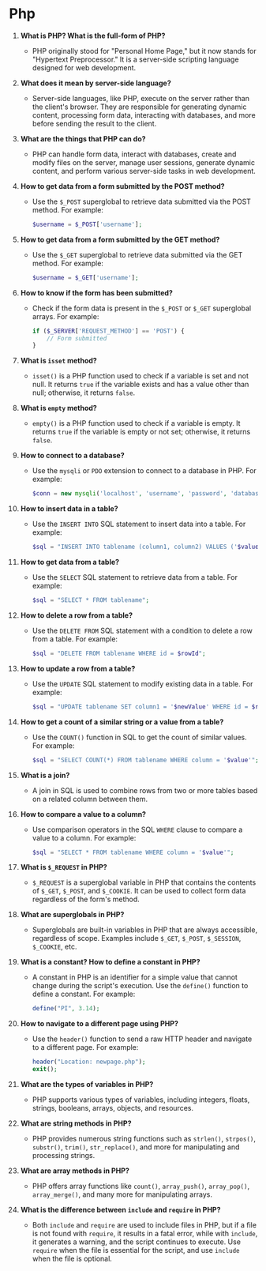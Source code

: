 # Php

1. **What is PHP? What is the full-form of PHP?**
   - PHP originally stood for "Personal Home Page," but it now stands for "Hypertext Preprocessor." It is a server-side scripting language designed for web development.

2. **What does it mean by server-side language?**
   - Server-side languages, like PHP, execute on the server rather than the client's browser. They are responsible for generating dynamic content, processing form data, interacting with databases, and more before sending the result to the client.

3. **What are the things that PHP can do?**
   - PHP can handle form data, interact with databases, create and modify files on the server, manage user sessions, generate dynamic content, and perform various server-side tasks in web development.

4. **How to get data from a form submitted by the POST method?**
   - Use the `$_POST` superglobal to retrieve data submitted via the POST method. For example:
     ```php
     $username = $_POST['username'];
     ```

5. **How to get data from a form submitted by the GET method?**
   - Use the `$_GET` superglobal to retrieve data submitted via the GET method. For example:
     ```php
     $username = $_GET['username'];
     ```

6. **How to know if the form has been submitted?**
   - Check if the form data is present in the `$_POST` or `$_GET` superglobal arrays. For example:
     ```php
     if ($_SERVER['REQUEST_METHOD'] == 'POST') {
         // Form submitted
     }
     ```

7. **What is `isset` method?**
   - `isset()` is a PHP function used to check if a variable is set and not null. It returns `true` if the variable exists and has a value other than null; otherwise, it returns `false`.

8. **What is `empty` method?**
   - `empty()` is a PHP function used to check if a variable is empty. It returns `true` if the variable is empty or not set; otherwise, it returns `false`.

9. **How to connect to a database?**
   - Use the `mysqli` or `PDO` extension to connect to a database in PHP. For example:
     ```php
     $conn = new mysqli('localhost', 'username', 'password', 'database');
     ```

10. **How to insert data in a table?**
    - Use the `INSERT INTO` SQL statement to insert data into a table. For example:
      ```php
      $sql = "INSERT INTO tablename (column1, column2) VALUES ('$value1', '$value2')";
      ```

11. **How to get data from a table?**
    - Use the `SELECT` SQL statement to retrieve data from a table. For example:
      ```php
      $sql = "SELECT * FROM tablename";
      ```

12. **How to delete a row from a table?**
    - Use the `DELETE FROM` SQL statement with a condition to delete a row from a table. For example:
      ```php
      $sql = "DELETE FROM tablename WHERE id = $rowId";
      ```

13. **How to update a row from a table?**
    - Use the `UPDATE` SQL statement to modify existing data in a table. For example:
      ```php
      $sql = "UPDATE tablename SET column1 = '$newValue' WHERE id = $rowId";
      ```

14. **How to get a count of a similar string or a value from a table?**
    - Use the `COUNT()` function in SQL to get the count of similar values. For example:
      ```php
      $sql = "SELECT COUNT(*) FROM tablename WHERE column = '$value'";
      ```

15. **What is a join?**
    - A join in SQL is used to combine rows from two or more tables based on a related column between them.

16. **How to compare a value to a column?**
    - Use comparison operators in the SQL `WHERE` clause to compare a value to a column. For example:
      ```php
      $sql = "SELECT * FROM tablename WHERE column = '$value'";
      ```

17. **What is `$_REQUEST` in PHP?**
    - `$_REQUEST` is a superglobal variable in PHP that contains the contents of `$_GET`, `$_POST`, and `$_COOKIE`. It can be used to collect form data regardless of the form's method.

18. **What are superglobals in PHP?**
    - Superglobals are built-in variables in PHP that are always accessible, regardless of scope. Examples include `$_GET`, `$_POST`, `$_SESSION`, `$_COOKIE`, etc.

19. **What is a constant? How to define a constant in PHP?**
    - A constant in PHP is an identifier for a simple value that cannot change during the script's execution. Use the `define()` function to define a constant. For example:
      ```php
      define("PI", 3.14);
      ```

20. **How to navigate to a different page using PHP?**
    - Use the `header()` function to send a raw HTTP header and navigate to a different page. For example:
      ```php
      header("Location: newpage.php");
      exit();
      ```

21. **What are the types of variables in PHP?**
    - PHP supports various types of variables, including integers, floats, strings, booleans, arrays, objects, and resources.

22. **What are string methods in PHP?**
    - PHP provides numerous string functions such as `strlen()`, `strpos()`, `substr()`, `trim()`, `str_replace()`, and more for manipulating and processing strings.

23. **What are array methods in PHP?**
    - PHP offers array functions like `count()`, `array_push()`, `array_pop()`, `array_merge()`, and many more for manipulating arrays.

24. **What is the difference between `include` and `require` in PHP?**
    - Both `include` and `require` are used to include files in PHP, but if a file is not found with `require`, it results in a fatal error, while with `include`, it generates a warning, and the script continues to execute. Use `require` when the file is essential for the script, and use `include` when the file is optional.